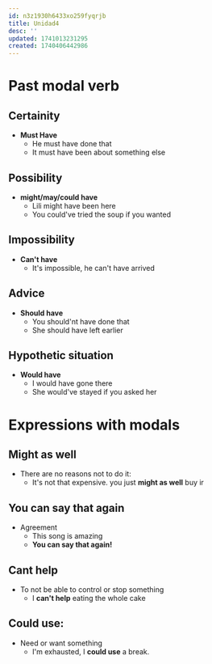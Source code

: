 ```yaml
---
id: n3z1930h6433xo259fyqrjb
title: Unidad4
desc: ''
updated: 1741013231295
created: 1740406442986
---
```

# Past modal verb
## Certainity
- **Must Have**
  - He must have done that 
  - It must have been about something else

## Possibility
- **might/may/could have**
  - Lili might have been here
  - You could've tried the soup if you wanted

## Impossibility
- **Can't have**
  - It's impossible, he can't have arrived

## Advice
- **Should have**
  - You should'nt have done that
  - She should have left earlier

## Hypothetic situation
- **Would have**
  - I would have gone there
  - She would've stayed if you asked her

# Expressions with modals
## Might as well
- There are no reasons not to do it:
  - It's not that expensive. you just **might as well** buy ir

## You can say that again
- Agreement
  - This song is amazing
  - **You can say that again!**

## Cant help
- To not be able to control or stop something
  - I **can't help** eating the whole cake

## Could use: 
- Need or want something
  - I'm exhausted, I **could use** a break.